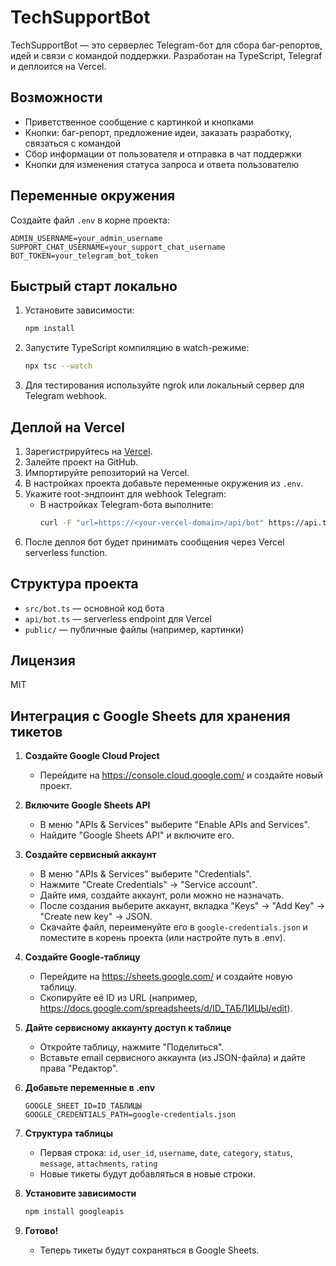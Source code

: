 # TechSupportBot

TechSupportBot — это серверлес Telegram-бот для сбора баг-репортов, идей и связи с командой поддержки. Разработан на TypeScript, Telegraf и деплоится на Vercel.

## Возможности
- Приветственное сообщение с картинкой и кнопками
- Кнопки: баг-репорт, предложение идеи, заказать разработку, связаться с командой
- Сбор информации от пользователя и отправка в чат поддержки
- Кнопки для изменения статуса запроса и ответа пользователю

## Переменные окружения
Создайте файл `.env` в корне проекта:
```
ADMIN_USERNAME=your_admin_username
SUPPORT_CHAT_USERNAME=your_support_chat_username
BOT_TOKEN=your_telegram_bot_token
```

## Быстрый старт локально
1. Установите зависимости:
   ```bash
   npm install
   ```
2. Запустите TypeScript компиляцию в watch-режиме:
   ```bash
   npx tsc --watch
   ```
3. Для тестирования используйте ngrok или локальный сервер для Telegram webhook.

## Деплой на Vercel
1. Зарегистрируйтесь на [Vercel](https://vercel.com/).
2. Залейте проект на GitHub.
3. Импортируйте репозиторий на Vercel.
4. В настройках проекта добавьте переменные окружения из `.env`.
5. Укажите root-эндпоинт для webhook Telegram:
   - В настройках Telegram-бота выполните:
     ```bash
     curl -F "url=https://<your-vercel-domain>/api/bot" https://api.telegram.org/bot<your_telegram_bot_token>/setWebhook
     ```
6. После деплоя бот будет принимать сообщения через Vercel serverless function.

## Структура проекта
- `src/bot.ts` — основной код бота
- `api/bot.ts` — serverless endpoint для Vercel
- `public/` — публичные файлы (например, картинки)

## Лицензия
MIT 

## Интеграция с Google Sheets для хранения тикетов

1. **Создайте Google Cloud Project**
   - Перейдите на https://console.cloud.google.com/ и создайте новый проект.

2. **Включите Google Sheets API**
   - В меню "APIs & Services" выберите "Enable APIs and Services".
   - Найдите "Google Sheets API" и включите его.

3. **Создайте сервисный аккаунт**
   - В меню "APIs & Services" выберите "Credentials".
   - Нажмите "Create Credentials" → "Service account".
   - Дайте имя, создайте аккаунт, роли можно не назначать.
   - После создания выберите аккаунт, вкладка "Keys" → "Add Key" → "Create new key" → JSON.
   - Скачайте файл, переименуйте его в `google-credentials.json` и поместите в корень проекта (или настройте путь в .env).

4. **Создайте Google-таблицу**
   - Перейдите на https://sheets.google.com/ и создайте новую таблицу.
   - Скопируйте её ID из URL (например, https://docs.google.com/spreadsheets/d/ID_ТАБЛИЦЫ/edit).

5. **Дайте сервисному аккаунту доступ к таблице**
   - Откройте таблицу, нажмите "Поделиться".
   - Вставьте email сервисного аккаунта (из JSON-файла) и дайте права "Редактор".

6. **Добавьте переменные в .env**
   ```
   GOOGLE_SHEET_ID=ID_ТАБЛИЦЫ
   GOOGLE_CREDENTIALS_PATH=google-credentials.json
   ```

7. **Структура таблицы**
   - Первая строка: `id`, `user_id`, `username`, `date`, `category`, `status`, `message`, `attachments`, `rating`
   - Новые тикеты будут добавляться в новые строки.

8. **Установите зависимости**
   ```bash
   npm install googleapis
   ```

9. **Готово!**
   - Теперь тикеты будут сохраняться в Google Sheets. 
